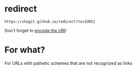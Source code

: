 # redirect

`https://shogit.github.io/redirect?to={URI}`

Don't forget to [encode the URI](https://www.urlencoder.io/)!




# For what?
For URLs with pathetic schemes that are not recognized as links

